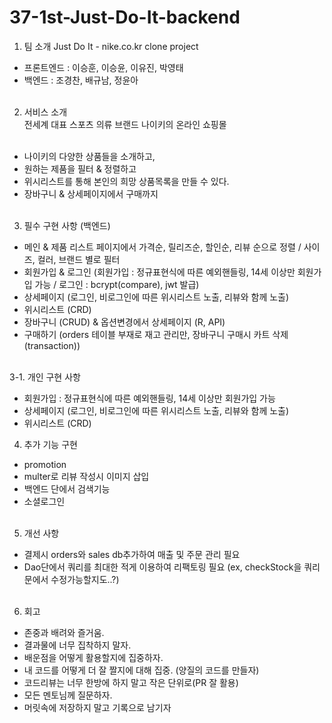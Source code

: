# 37-1st-Just-Do-It-backend

1. 팀 소개
Just Do It - nike.co.kr clone project

  - 프론트엔드 : 이승훈, 이승윤, 이유진, 박영태<br>
  - 백엔드 : 조경찬, 배규남, 정윤아<br><br>

2. 서비스 소개<br>
  전세계 대표 스포츠 의류 브랜드 나이키의 온라인 쇼핑몰<br><br>

  -  나이키의 다양한 상품들을 소개하고,
  - 원하는 제품을 필터 & 정렬하고
  - 위시리스트를 통해 본인의 희망 상품목록을 만들 수 있다.
  - 장바구니 & 상세페이지에서 구매까지<br><br>
  
3. 필수 구현 사항 (백엔드)<br>
  - 메인 & 제품 리스트 페이지에서 가격순, 릴리즈순, 할인순, 리뷰 순으로 정렬 / 사이즈, 컬러, 브랜드 별로 필터<br>
  - 회원가입 & 로그인 (회원가입 : 정규표현식에 따른 예외핸들링, 14세 이상만 회원가입 가능 / 로그인 : bcrypt(compare), jwt 발급)<br>
  - 상세페이지 (로그인, 비로그인에 따른 위시리스트 노출, 리뷰와 함께 노출)<br>
  - 위시리스트 (CRD)<br>
  - 장바구니 (CRUD) & 옵션변경에서 상세페이지 (R, API)<br>
  - 구매하기 (orders 테이블 부재로 재고 관리만, 장바구니 구매시 카트 삭제(transaction))<br><br>

3-1. 개인 구현 사항
 - 회원가입 : 정규표현식에 따른 예외핸들링, 14세 이상만 회원가입 가능 
 - 상세페이지 (로그인, 비로그인에 따른 위시리스트 노출, 리뷰와 함께 노출)
 - 위시리스트 (CRD)


4. 추가 기능 구현 <br>  
  - promotion<br>
  - multer로 리뷰 작성시 이미지 삽입<br>
  - 백엔드 단에서 검색기능<br>
  - 소셜로그인<br><br>

5. 개선 사항<br>
  - 결제시 orders와 sales db추가하여 매출 및 주문 관리 필요<br>
  - Dao단에서 쿼리를 최대한 적게 이용하여 리팩토링 필요 (ex, checkStock을 쿼리문에서 수정가능할지도..?)<br><br>
   
6. 회고<br>
  - 존중과 배려와 즐거움.<br>
  - 결과물에 너무 집착하지 말자.<br>
  - 배운점을 어떻게 활용할지에 집중하자.<br>
  - 내 코드를 어떻게 더 잘 짤지에 대해 집중. (양질의 코드를 만들자)<br>
  - 코드리뷰는 너무 한방에 하지 말고 작은 단위로(PR 잘 활용)<br>
  - 모든 멘토님께 질문하자.<br>
  - 머릿속에 저장하지 말고 기록으로 남기자<br>


